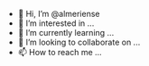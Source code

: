 - 👋 Hi, I’m @almeriense
- 👀 I’m interested in ...
- 🌱 I’m currently learning ...
- 💞️ I’m looking to collaborate on ...
- 📫 How to reach me ...

<!---
almeriense/almeriense is a ✨ special ✨ repository because its `README.md` (this file) appears on your GitHub profile.
You can click the Preview link to take a look at your changes.
--->
